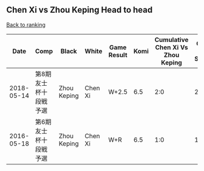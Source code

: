 ## Chen Xi vs Zhou Keping Head to head

[Back to ranking](../../index.md)




| **Date** | **Comp** | **Black** | **White** | **Game Result** | **Komi** | **Cumulative Chen Xi Vs Zhou Keping** | **Chen Xi Streak** | **Zhou Keping Streak** | 
| --- | --- | --- | --- | --- | --- | --- | --- | --- |
| 2018-05-14 | 第8期友士杯十段戦予選 | Zhou Keping | Chen Xi | W+2.5 | 6.5 | 2:0 | 2 | 0 | 
| 2016-05-18 | 第6期友士杯十段戦予選 | Zhou Keping | Chen Xi | W+R | 6.5 | 1:0 | 1 | 0 |




